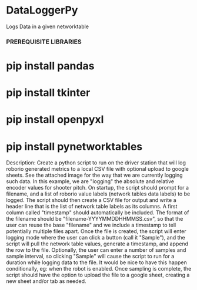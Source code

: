 # DataLoggerPy
Logs Data in a given networktable

### PREREQUISITE LIBRARIES ###

# pip install pandas
# pip install tkinter
# pip install openpyxl
# pip install pynetworktables

Description:
Create a python script to run on the driver station that will log roborio generated metrics to a local CSV file with optional upload to google sheets.  See the attached image for the way that we are currently logging such data.  In this example, we are "logging" the absolute and relative encoder values for shooter pitch.
On startup, the script should prompt for a filename, and a list of roborio value labels (network tables data labels) to be logged.  The script should then create a CSV file for output and write a header line that is the list of network table labels as its columns.  A first column called "timestamp" should automatically be included.
The format of the filename should be "filename-YYYYMMDDHHMMSS.csv", so that the user can reuse the base "filename" and we include a timestamp to tell potentially multiple files apart.
Once the file is created, the script will enter logging mode where the user can click a button (call it "Sample"), and the script will pull the network table values, generate a timestamp, and append the row to the file.
Optionally, the user can enter a number of samples and sample interval, so clicking "Sample" will cause the script to run for a duration while logging data to the file.  It would be nice to have this happen conditionally, eg:  when the robot is enabled.
Once sampling is complete, the script should have the option to upload the file to a google sheet, creating a new sheet and/or tab as needed.
